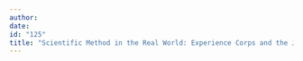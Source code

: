 ```yaml
---
author:
date:
id: "125"
title: "Scientific Method in the Real World: Experience Corps and the Johns Hopkins Study"
---
```

